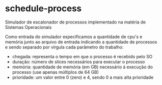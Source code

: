 # schedule-process
Simulador de escalonador de processos implementado na matéria de Sistemas Operacionais

Como entrada do simulador especificamos a quantidade de cpu's e memória junto ao arquivo de entrada indicando a quantidade de processos
e sendo separado por vírgula cada parâmetro do trabalho:

- chegada: representa o tempo em que o processo é recebido pelo SO
- duração: número de slices necessários para executar o processo
- memória: quantidade de memória (em GB) necessário à execução do processo (use apenas múltiplos de 64 GB)
- prioridade: um valor entre 0 (zero) e 4, sendo 0 a mais alta prioridade

